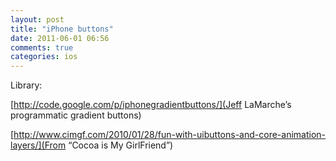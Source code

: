 ```yaml
---
layout: post
title: "iPhone buttons"
date: 2011-06-01 06:56
comments: true
categories: ios
---
```


Library:

[http://code.google.com/p/iphonegradientbuttons/](Jeff LaMarche’s programmatic gradient buttons)

[http://www.cimgf.com/2010/01/28/fun-with-uibuttons-and-core-animation-layers/](From “Cocoa is My GirlFriend”)

